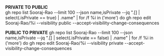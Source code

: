 **PRIVATE TO PUBLIC**  
gh repo list Sooraj-Rao --limit 100 --json name,isPrivate --jq ".[] | select(.isPrivate == true) | .name" | for /f %i in ('more') do gh repo edit Sooraj-Rao/%i --visibility public --accept-visibility-change-consequences

**PUBLIC TO PRIVATE**
gh repo list Sooraj-Rao --limit 100 --json name,isPrivate --jq ".[] | select(.isPrivate == false) | .name" | for /f %i in ('more') do gh repo edit Sooraj-Rao/%i --visibility private --accept-visibility-change-consequences
